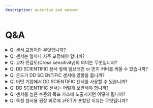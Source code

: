 ```yaml
---
description: question and answer
---
```


# Q\&A

<details>

<summary>Q: 센서 교정이란 무엇입니까?</summary>

A: 전기화학식 가스 센서는 여러 환경요인에 의해서 시간이 지날수록 출력의 기준점이 변할 수도 있는데 만약 기준점이 변했다면 기준점을 재설정 하는 것입니다.

</details>

<details>

<summary>Q: 센서는 얼마나 자주 교정해야 합니까?</summary>

A: 센서가 사용되는 여러 환경 적인 요인에 따라 달라지지만 일반적인 교정 간격은 3개월 or 6개월입니다.

</details>

<details>

<summary>Q: 교차 민감도(Cross sensitivity)의 의미는 무엇입니까?</summary>

A: 모든 전기화학식 센서는 대상 가스 이외의 가스에 반응할 가능성이 있습니다. 교차 민감도란 대상 가스 이외의 가스가 반응하는 정도입니다.

</details>

<details>

<summary>Q: DD SCIENTIFIC 센서 앞에 멤브레인 or 먼지 커버를 씌울 수 있습니까?</summary>

A: 대부분의 DD Scientific 센서에는 먼지와 물이 들어가는 것을 방지하기 위해 전면에 PTFE 덮개가 있습니다. 멤브레인 or 먼지 커버를 추가하면 센서가 가스 농도 변화에 얼마나 빨리 반응할 수 있는지에 영향을 미칩니다.

</details>

<details>

<summary>Q: 온도가 DD SCIENTIFIC 센서에 영향을 줍니까?</summary>

A: 네, 센서의 기준선과 감도는 온도 변화에 따라 변경될 수 있습니다. 그러나 기기 내 적절한 보정을 통해 온도 변화의 간섭을 최소화할 수 있습니다. 해당 센서에 대한 온도 데이터는 DD Scientific에 문의하십시오.

</details>

<details>

<summary>Q: 어떤 기압에서 DD SCIENTIFIC 센서를 사용할 수 있습니까?</summary>

A:  1000mbar  100mbar에서 사용 가능합니다. 압력 사양을 벗어나 DD Scientific 센서를 사용하려는 경우 압력(또는 진공)이 센서 전면에만 가해지지 않도록 하십시오. 압력(또는 진공)이 내부 밀봉 메커니즘의 파열 및 전해액 누출을 초래할 수 있기 때문입니다.

</details>

<details>

<summary>Q: DD SCIENTIFIC 센서는 어떻게 보관해야 합니까?</summary>

A: 대기 오염 물질이 없는 깨끗하고 비교적 건조한 환경(보통35% RH 이하)에 보관할 것을 권장합니다

</details>

<details>

<summary>Q: 센서를 높은 수준의 목표 가스에 노출시키면 어떻게 됩니까?</summary>

A: 센서가 높은 가스 농도, 즉 지정된 최대 과부하 값을 초과하는 경우 모든 대상 가스를 산화하거나 환원하지 못할 수 있습니다. 이 경우 센서의 내부 기준 전극이 영향을 받아 신호가 붕괴될 수 있습니다. 이 경우 센서는 깨끗한 공기 또는 제로 가스에서 다시 안정화되도록 해야 합니다. 이 프로세스가 발생하는 데 몇 분 정도 걸릴 수 있습니다.\
DD Scientific 센서는 높은 수준의 대상 가스에 노출되어도 손상되지 않습니다.

</details>

<details>

<summary>Q: 독성 센서용 권장 회로에 JFET가 포함된 이유는 무엇입니까?</summary>

A: JFET는 감지 전극과 기준 전극의 전위가 기기 보관 및 운송 중에 동일한 전위로 유지되도록 하기 위해 존재합니다. 이렇게 하면 드라이브 회로에 전원이 공급될 때 센서의 안정화 시간이 최소화되고 센서가 몇 분 이내에 가스를 측정할 준비가 됩니다.

바이어스 센서( NO 또는 무연 O2 센서)에 JFET를 추가하는 것은 권장되지 않습니다.

</details>



